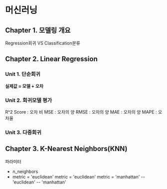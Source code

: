 # 머신러닝
## Chapter 1. 모델링 개요
Regression회귀 VS Classification분류
## Chapter 2. Linear Regression
### Unit 1. 단순회귀
**실제값 = 모델 + 오차**
### Unit 2. 회귀모델 평가
R^2 Score : 오차 비
MSE : 오차의 양
RMSE : 오차의 양
MAE : 오차의 양
MAPE : 오차율
### Unit 3. 다중회귀
## Chapter 3. K-Nearest Neighbors(KNN)
파라미터
- n_neighbors
- metric = 'euclidean'
    metric = 'euclidean'
    metric = 'manhattan'
-- 'euclidean'
-- 'manhattan'

